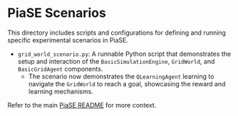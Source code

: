 # PiaSE Scenarios

This directory includes scripts and configurations for defining and running specific experimental scenarios in PiaSE.

-   `grid_world_scenario.py`: A runnable Python script that demonstrates the setup and interaction of the `BasicSimulationEngine`, `GridWorld`, and `BasicGridAgent` components.
    -   The scenario now demonstrates the `QLearningAgent` learning to navigate the `GridWorld` to reach a goal, showcasing the reward and learning mechanisms.

Refer to the main [PiaSE README](../../README.md) for more context.
